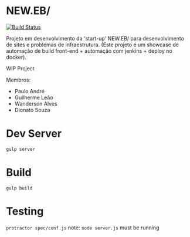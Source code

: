# NEW.EB/

[![Build Status](https://travis-ci.org/WandersonAlves/neweb.svg?branch=master)](https://travis-ci.org/WandersonAlves/neweb)

Projeto em desenvolvimento da 'start-up' NEW.EB/ para desenvolvimento de sites e problemas de infraestrutura. (Este projeto é um showcase de automação de build front-end + automação com jenkins + deploy no docker).

WIP Project

Membros:

- Paulo André
- Guilherme Leão
- Wanderson Alves
- Dionato Souza

# Dev Server
`gulp server`
# Build
`gulp build`
# Testing
`protractor spec/conf.js` note: `node server.js` must be running

